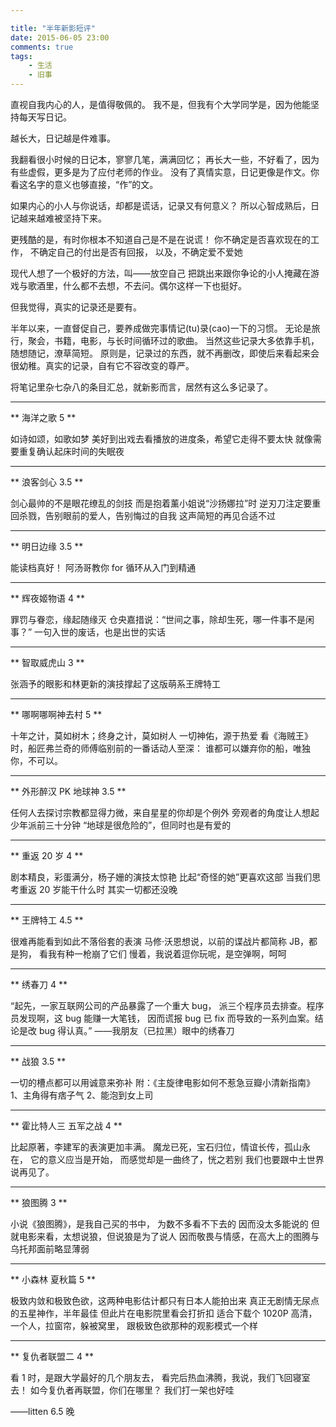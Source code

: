 ```yaml
---

title: "半年新影短评"
date: 2015-06-05 23:00
comments: true
tags: 
	- 生活
	- 旧事
---
```


直视自我内心的人，是值得敬佩的。
我不是，但我有个大学同学是，因为他能坚持每天写日记。

越长大，日记越是件难事。

我翻看很小时候的日记本，寥寥几笔，满满回忆；
再长大一些，不好看了，因为有些虚假，更多是为了应付老师的作业。
没有了真情实意，日记更像是作文。你看这名字的意义也够直接，“作”的文。

如果内心的小人与你说话，却都是谎话，记录又有何意义？
所以心智成熟后，日记越来越难被坚持下来。

更残酷的是，有时你根本不知道自己是不是在说谎！
你不确定是否喜欢现在的工作，
不确定自己的付出是否有回报，
以及，不确定爱不爱她

现代人想了一个极好的方法，叫——放空自己
把跳出来跟你争论的小人掩藏在游戏与歌酒里，什么都不去想，不去问。偶尔这样一下也挺好。

但我觉得，真实的记录还是要有。

半年以来，一直督促自己，要养成做完事情记(tu)录(cao)一下的习惯。
无论是旅行，聚会，书籍，电影，与长时间循环过的歌曲。
当然这些记录大多依靠手机，随想随记，潦草简短。
原则是，记录过的东西，就不再删改，即使后来看起来会很幼稚。真实的记录，自有它不容改变的尊严。

将笔记里杂七杂八的条目汇总，就新影而言，居然有这么多记录了。

<!--more-->

---

** 海洋之歌 5 **

如诗如颂，如歌如梦
美好到出戏去看播放的进度条，希望它走得不要太快
就像需要重复确认起床时间的失眠夜

---

** 浪客剑心 3.5 **

剑心最帅的不是眼花缭乱的剑技
而是抱着薰小姐说“沙扬娜拉”时
逆刃刀注定要重回杀戮，告别眼前的爱人，告别悔过的自我
这声简短的再见合适不过

---

** 明日边缘 3.5 **

能读档真好！
阿汤哥教你 for 循环从入门到精通

---

** 辉夜姬物语 4 **

罪罚与眷恋，缘起随缘灭
仓央嘉措说：“世间之事，除却生死，哪一件事不是闲事？”
一句入世的废话，也是出世的实话

---

** 智取威虎山 3 **

张涵予的眼影和林更新的演技撑起了这版萌系王牌特工

---

** 哪啊哪啊神去村 5 **

十年之计，莫如树木；终身之计，莫如树人
一切神佑，源于热爱
看《海贼王》时，船匠弗兰奇的师傅临别前的一番话动人至深：
谁都可以嫌弃你的船，唯独你，不可以。

---

** 外形醉汉 PK 地球神 3.5 **

任何人去探讨宗教都显得力微，来自星星的你却是个例外
旁观者的角度让人想起少年派前三十分钟
“地球是很危险的”，但同时也是有爱的

---

** 重返 20 岁 4 **

剧本精良，彩蛋满分，杨子姗的演技太惊艳
比起“奇怪的她”更喜欢这部
当我们思考重返 20 岁能干什么时
其实一切都还没晚

---

** 王牌特工 4.5 **

很难再能看到如此不落俗套的表演
马修·沃恩想说，以前的谍战片都简称 JB，都是狗，
看我有种一枪崩了它们
慢着，我说着逗你玩呢，是空弹啊，呵呵

---

** 绣春刀 4 **

“起先，一家互联网公司的产品暴露了一个重大 bug，
派三个程序员去排查。程序员发现啊，这 bug 能赚一大笔钱，
因而谎报 bug 已 fix 而导致的一系列血案。结论是改 bug 得认真。”
——我朋友（已拉黑）眼中的绣春刀

---

** 战狼 3.5 **

一切的槽点都可以用诚意来弥补
附：《主旋律电影如何不惹急豆瓣小清新指南》
1、主角得有痞子气
2、能泡到女上司

---

** 霍比特人三 五军之战 4 **

比起原著，李建军的表演更加丰满。
魔龙已死，宝石归位，情谊长传，孤山永在，
它的意义应当是开始，
而感觉却是一曲终了，恍之若别
我们也要跟中土世界说再见了。

---

** 狼图腾 3 **

小说《狼图腾》，是我自己买的书中，
为数不多看不下去的
因而没太多能说的
但就电影来看，太想说狼，但说狼是为了说人
因而敬畏与情感，在高大上的图腾与乌托邦面前略显薄弱

---

** 小森林 夏秋篇 5 **

极致内敛和极致色欲，这两种电影估计都只有日本人能拍出来
真正无剧情无尿点的五星神作，半年最佳
但此片在电影院里看会打折扣
适合下载个 1020P 高清，一个人，拉窗帘，躲被窝里，
跟极致色欲那种的观影模式一个样

---

** 复仇者联盟二 4 **

看 1 时，是跟大学最好的几个朋友去，
看完后热血沸腾，我说，我们飞回寝室去！
如今复仇者再联盟，你们在哪里？
我们打一架也好哇

——litten 6.5 晚
